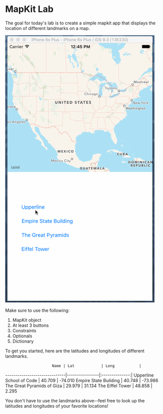 # MapKit Lab

The goal for today's lab is to create a simple mapkit app that displays the location of different landmarks on a map.

![map-gif](MapKitLab.gif)

Make sure to use the following:

1. MapKit object
2. At least 3 buttons
3. Constraints
4. Optionals
5. Dictionary

To get you started, here are the latitudes and longitudes of different landmarks.

                         Name | Lat            | Long           |
------------------------------|----------------|:--------------:|
 Upperline School of Code     |  40.709        | -74.010
 Empire State Building        |  40.748        | -73.986
 The Great Pyramids of Giza   |  29.979        | 31.134
 The Eiffel Tower             |  48.858        | 2.295


 You don't have to use the landmarks above--feel free to look up the latitudes and longitudes of your favorite locations! 